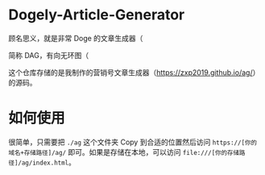 # Dogely-Article-Generator

顾名思义，就是非常 Doge 的文章生成器（

简称 DAG，有向无环图（

这个仓库存储的是我制作的营销号文章生成器（<https://zxp2019.github.io/ag/>）的源码。

# 如何使用

很简单，只需要把 `./ag` 这个文件夹 Copy 到合适的位置然后访问 `https://[你的域名+存储路径]/ag/` 即可。如果是存储在本地，可以访问 `file:///[你的存储路径]/ag/index.html`。
